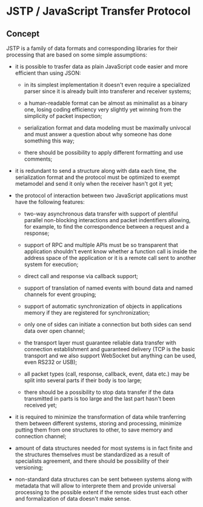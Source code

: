 # JSTP / JavaScript Transfer Protocol

## Concept

JSTP is a family of data formats and corresponding libraries for their
processing that are based on some simple assumptions:

* it is possible to trasfer data as plain JavaScript code easier and
  more efficient than using JSON:

  - in its simplest implementation it doesn't even require a specialized
    parser since it is already built into transferer and receiver systems;

  - a human-readable format can be almost as minimalist as a binary one,
    losing coding efficiency very slightly yet winning from the simplicity
    of packet inspection;

  - serialization format and data modeling must be maximally univocal and
    must answer a question about why someone has done something this way;

  - there should be possibility to apply different formatting and use
    comments;

* it is redundant to send a structure along with data each time, the
  serialization format and the protocol must be optimized to exempt
  metamodel and send it only when the receiver hasn't got it yet;

* the protocol of interaction between two JavaScript applications must
  have the following features:

  - two-way asynchronous data transfer with support of plentiful parallel
    non-blocking interactions and packet indentifiers allowing, for example,
    to find the correspondence between a request and a response;

  - support of RPC and multiple APIs must be so transparent that application
    shouldn't event know whether a function call is inside the address space
    of the application or it is a remote call sent to another system for
    execution;

  - direct call and response via callback support;

  - support of translation of named events with bound data and named channels
    for event grouping;

  - support of automatic synchronization of objects in applications memory
    if they are registered for synchronization;

  - only one of sides can initiate a connection but both sides can send data
    over open channel;

  - the transport layer must guarantee reliable data transfer with connection
    establishment and guaranteed delivery (TCP is the basic transport and we
    also support WebSocket but anything can be used, even RS232 or USB);

  - all packet types (call, response, callback, event, data etc.) may be split
    into several parts if their body is too large;

  - there should be a possibility to stop data transfer if the data transmitted
    in parts is too large and the last part hasn't been received yet;

* it is required to minimize the transformation of data while tranferring them
  between different systems, storing and processing, minimize putting them from
  one structures to other, to save memory and connection channel;

* amount of data structures needed for most systems is in fact finite and the
  structures themselves must be standardized as a result of specialists
  agreement, and there should be possibility of their versioning;

* non-standard data structures can be sent between systems along with metadata
  that will allow to interprete them and provide universal processing to the
  possible extent if the remote sides trust each other and formalization of
  data doesn't make sense.
